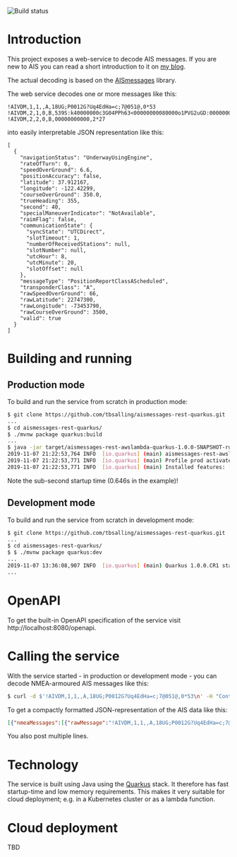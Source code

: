 ![Build status](https://travis-ci.org/tbsalling/aismessages.svg?branch=master)

# Introduction
This project exposes a web-service to decode AIS messages. If you are new to AIS you can read a short introduction to it on [my blog](https://tbsalling.dk/2018/09/01/an-introduction-to-ais/). 

The actual decoding is based on the [AISmessages](https://github.com/tbsalling/aismessages) library.

The web service decodes one or more messages like this:

```
!AIVDM,1,1,,A,18UG;P0012G?Uq4EdHa=c;7@051@,0*53
!AIVDM,2,1,0,B,539S:k40000000c3G04PPh63<00000000080000o1PVG2uGD:00000000000,0*34
!AIVDM,2,2,0,B,00000000000,2*27
```

into easily interpretable JSON representation like this:

```
[
  {
    "navigationStatus": "UnderwayUsingEngine",
    "rateOfTurn": 0,
    "speedOverGround": 6.6,
    "positionAccuracy": false,
    "latitude": 37.912167,
    "longitude": -122.42299,
    "courseOverGround": 350.0,
    "trueHeading": 355,
    "second": 40,
    "specialManeuverIndicator": "NotAvailable",
    "raimFlag": false,
    "communicationState": {
      "syncState": "UTCDirect",
      "slotTimeout": 1,
      "numberOfReceivedStations": null,
      "slotNumber": null,
      "utcHour": 8,
      "utcMinute": 20,
      "slotOffset": null
    },
    "messageType": "PositionReportClassAScheduled",
    "transponderClass": "A",
    "rawSpeedOverGround": 66,
    "rawLatitude": 22747300,
    "rawLongitude": -73453790,
    "rawCourseOverGround": 3500,
    "valid": true
  }
] 
```

# Building and running

## Production mode
To build and run the service from scratch in production mode:

```bash
$ git clone https://github.com/tbsalling/aismessages-rest-quarkus.git
...
$ cd aismessages-rest-quarkus/
$ ./mvnw package quarkus:build
...
$ java -jar target/aismessages-rest-awslambda-quarkus-1.0.0-SNAPSHOT-runner.jar 
2019-11-07 21:22:53,764 INFO  [io.quarkus] (main) aismessages-rest-awslambda-quarkus 1.0.0-SNAPSHOT (running on Quarkus 1.0.0.CR1) started in 0.647s. Listening on: http://0.0.0.0:8080
2019-11-07 21:22:53,771 INFO  [io.quarkus] (main) Profile prod activated. 
2019-11-07 21:22:53,771 INFO  [io.quarkus] (main) Installed features: [cdi, resteasy, resteasy-jackson, smallrye-openapi, spring-di, spring-web]
```

Note the sub-second startup time (0.646s in the example)! 

## Development mode
To build and run the service from scratch in development mode:

```bash
$ git clone https://github.com/tbsalling/aismessages-rest-quarkus.git
...
$ cd aismessages-rest-quarkus/
$ $ ./mvnw package quarkus:dev
...
2019-11-07 13:36:08,907 INFO  [io.quarkus] (main) Quarkus 1.0.0.CR1 started in 1.099s. Listening on: http://0.0.0.0:8080
...
```

# OpenAPI
To get the built-in OpenAPI specification of the service visit http://localhost:8080/openapi.

# Calling the service
With the service started - in production or development mode - you can decode NMEA-armoured AIS messages like this:

```bash
$ curl -d $'!AIVDM,1,1,,A,18UG;P0012G?Uq4EdHa=c;7@051@,0*53\n' -H "Content-Type: text/plain" -H "Accept: application/json" -X POST http://localhost:8080/decode
```

To get a compactly formatted JSON-representation of the AIS data like this:

```json
[{"nmeaMessages":[{"rawMessage":"!AIVDM,1,1,,A,18UG;P0012G?Uq4EdHa=c;7@051@,0*53","valid":true,"sequenceNumber":null,"radioChannelCode":"A","checksum":83,"numberOfFragments":1,"fragmentNumber":1,"messageType":"AIVDM","encodedPayload":"18UG;P0012G?Uq4EdHa=c;7@051@","fillBits":0}],"metadata":{"source":"SRC1","received":1573130490.503415000,"decoderVersion":"3.0.0","category":"AIS"},"repeatIndicator":0,"sourceMmsi":{"mmsi":576048000},"navigationStatus":"UnderwayUsingEngine","rateOfTurn":0,"speedOverGround":6.6,"positionAccuracy":false,"latitude":37.912167,"longitude":-122.42299,"courseOverGround":350.0,"trueHeading":355,"second":40,"specialManeuverIndicator":"NotAvailable","raimFlag":false,"communicationState":{"syncState":"UTCDirect","slotTimeout":1,"numberOfReceivedStations":null,"slotNumber":null,"utcHour":8,"utcMinute":20,"slotOffset":null},"messageType":"PositionReportClassAScheduled","transponderClass":"A","rawSpeedOverGround":66,"rawLatitude":22747300,"rawLongitude":-73453790,"rawCourseOverGround":3500,"valid":true}] 
```
 
You also post multiple lines.

# Technology
The service is built using Java using the [Quarkus](https://quarkus.io/) stack. It therefore has fast startup-time and low memory requirements. This makes it very suitable for cloud deployment; e.g. in a Kubernetes cluster or as a lambda function.

# Cloud deployment
TBD

